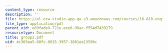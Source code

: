 ```yaml
---
content_type: resource
description: ''
file: https://ol-ocw-studio-app-qa.s3.amazonaws.com/courses/16-810-engineering-design-and-rapid-prototyping-january-iap-2005/4c303aa588fc801539573801ea1359bc_group2.pdf
file_type: application/pdf
parent_uid: e89fade9-721e-eee0-98ac-f554d7439279
resourcetype: Document
title: group2.pdf
uid: 4c303aa5-88fc-8015-3957-3801ea1359bc
---
```

